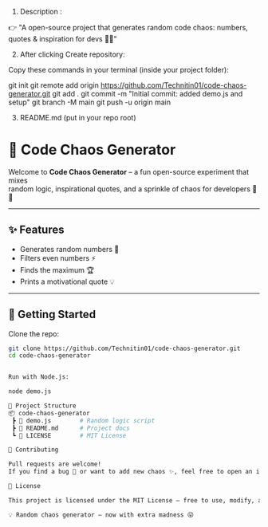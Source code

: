 1. Description :

👉 "A  open-source project that generates random code chaos: numbers, quotes & inspiration for devs 🚀🔥"

2. After clicking Create repository:

Copy these commands in your terminal (inside your project folder):

git init
git remote add origin https://github.com/Technitin01/code-chaos-generator.git
git add .
git commit -m "Initial commit: added demo.js and setup"
git branch -M main
git push -u origin main

3. README.md (put in your repo root)
# 🎲 Code Chaos Generator

Welcome to **Code Chaos Generator** – a fun open-source experiment that mixes  
random logic, inspirational quotes, and a sprinkle of chaos for developers 🚀🔥

---

## ✨ Features
- Generates random numbers 🔢
- Filters even numbers ⚡
- Finds the maximum 🏆
- Prints a motivational quote 💡


---

## 🚀 Getting Started

Clone the repo:

```bash
git clone https://github.com/Technitin01/code-chaos-generator.git
cd code-chaos-generator


Run with Node.js:

node demo.js

📂 Project Structure
📦 code-chaos-generator
 ┣ 📜 demo.js        # Random logic script
 ┣ 📜 README.md      # Project docs
 ┗ 📜 LICENSE        # MIT License

🤝 Contributing

Pull requests are welcome!
If you find a bug 🐛 or want to add new chaos ✨, feel free to open an issue.

📜 License

This project is licensed under the MIT License – free to use, modify, and share.

💡 Random chaos generator — now with extra madness 😜

